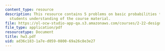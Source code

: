 ```yaml
---
content_type: resource
description: This resource contains 5 problems on basic probabilities to test the
  students understanding of the course material.
file: https://ol-ocw-studio-app-qa.s3.amazonaws.com/courses/2-22-design-principles-for-ocean-vehicles-13-42-spring-2005/ad36c1831a7ed059080069a26c8e3e27_hw3.pdf
file_type: application/pdf
resourcetype: Document
title: hw3.pdf
uid: ad36c183-1a7e-d059-0800-69a26c8e3e27
---
```

